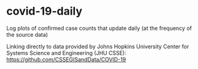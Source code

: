 # covid-19-daily
 Log plots of confirmed case counts that update daily (at the frequency of the source data)

Linking directly to data provided by Johns Hopkins University Center for Systems Science and Engineering (JHU CSSE):
https://github.com/CSSEGISandData/COVID-19
